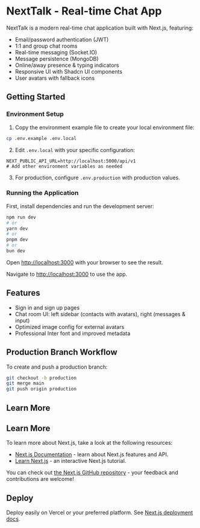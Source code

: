 # NextTalk - Real-time Chat App

NextTalk is a modern real-time chat application built with Next.js, featuring:

- Email/password authentication (JWT)
- 1:1 and group chat rooms
- Real-time messaging (Socket.IO)
- Message persistence (MongoDB)
- Online/away presence & typing indicators
- Responsive UI with Shadcn UI components
- User avatars with fallback icons

## Getting Started

### Environment Setup

1. Copy the environment example file to create your local environment file:

```bash
cp .env.example .env.local
```

2. Edit `.env.local` with your specific configuration:

```
NEXT_PUBLIC_API_URL=http://localhost:5000/api/v1
# Add other environment variables as needed
```

3. For production, configure `.env.production` with production values.

### Running the Application

First, install dependencies and run the development server:

```bash
npm run dev
# or
yarn dev
# or
pnpm dev
# or
bun dev
```

Open [http://localhost:3000](http://localhost:3000) with your browser to see the result.

Navigate to [http://localhost:3000](http://localhost:3000) to use the app.

## Features

- Sign in and sign up pages
- Chat room UI: left sidebar (contacts with avatars), right (messages & input)
- Optimized image config for external avatars
- Professional Inter font and improved metadata

## Production Branch Workflow

To create and push a production branch:

```sh
git checkout -b production
git merge main
git push origin production
```

## Learn More

## Learn More

To learn more about Next.js, take a look at the following resources:

- [Next.js Documentation](https://nextjs.org/docs) - learn about Next.js features and API.
- [Learn Next.js](https://nextjs.org/learn) - an interactive Next.js tutorial.

You can check out [the Next.js GitHub repository](https://github.com/vercel/next.js) - your feedback and contributions are welcome!

## Deploy

Deploy easily on Vercel or your preferred platform. See [Next.js deployment docs](https://nextjs.org/docs/app/building-your-application/deploying).

